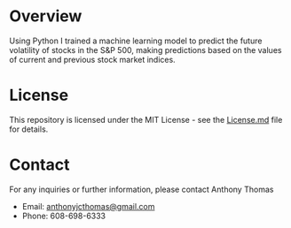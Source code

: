 # Overview
 Using Python I trained a machine learning model to predict the future volatility of stocks in the S&P 500, making predictions based on the values of current and previous stock market indices.
 
# License
This repository is licensed under the MIT License - see the [License.md](License.md) file for details.

# Contact
For any inquiries or further information, please contact Anthony Thomas
* Email: anthonyjcthomas@gmail.com
* Phone: 608-698-6333
